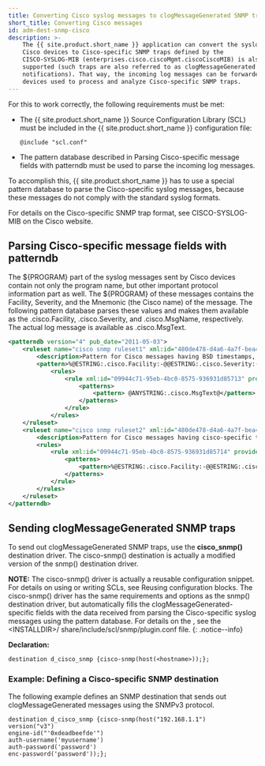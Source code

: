 ```yaml
---
title: Converting Cisco syslog messages to clogMessageGenerated SNMP traps
short_title: Converting Cisco messages
id: adm-dest-snmp-cisco
description: >-
    The {{ site.product.short_name }} application can convert the syslog messages sent by
    Cisco devices to Cisco-specific SNMP traps defined by the
    CISCO-SYSLOG-MIB (enterprises.cisco.ciscoMgmt.ciscoCiscoMIB) is also
    supported (such traps are also referred to as clogMessageGenerated
    notifications). That way, the incoming log messages can be forwarded to
    devices used to process and analyze Cisco-specific SNMP traps. 
---
```


For this to work correctly, the following requirements must be met:

- The {{ site.product.short_name }} Source Configuration Library (SCL) must be included in
    the {{ site.product.short_name }} configuration file:

    ```config
    @include "scl.conf"
    ```

- The pattern database described in Parsing Cisco-specific message
    fields with patterndb must be used to parse
    the incoming log messages.

To accomplish this, {{ site.product.short_name }} has to use a special pattern database
to parse the Cisco-specific syslog messages, because these messages do
not comply with the standard syslog formats.

For details on the Cisco-specific SNMP trap format, see
CISCO-SYSLOG-MIB on
the Cisco website.

## Parsing Cisco-specific message fields with patterndb

The ${PROGRAM} part of the syslog messages sent by Cisco devices
contain not only the program name, but other important protocol
information part as well. The ${PROGRAM} of these messages contains the
Facility, Severity, and the Mnemonic (the Cisco name) of the message.
The following pattern database parses these values and makes them
available as the .cisco.Facility, .cisco.Severity, and .cisco.MsgName,
respectively. The actual log message is available as .cisco.MsgText.

```xml
<patterndb version="4" pub_date="2011-05-03">
    <ruleset name="cisco snmp ruleset1" xml:id="480de478-d4a6-4a7f-bea4-0c0245d361e3">
        <description>Pattern for Cisco messages having BSD timestamps, for example: Jul 01 2010 00:32:59: %SYS-5-CONFIG_I: Configured from console by console</description>
        <pattern>%@ESTRING:.cisco.Facility:-@@ESTRING:.cisco.Severity:-@@ANYSTRING:.cisco.MsgName@</pattern>
            <rules>
                <rule xml:id="09944c71-95eb-4bc0-8575-936931d85713" provider="oneidentity" class="system">
                    <patterns>
                        <pattern> @ANYSTRING:.cisco.MsgText@</pattern>
                    </patterns>
                </rule>
            </rules>
    </ruleset>
    <ruleset name="cisco snmp ruleset2" xml:id="480de478-d4a6-4a7f-bea4-0c0245d361e3">
        <description>Pattern for Cisco messages having cisco-specific timestamps, for example: 18: Jan 22 10:45:44.543: %SYS-5-CONFIG_I: Configured from console by console</description>
        <rules>
            <rule xml:id="09944c71-95eb-4bc0-8575-936931d85714" provider="oneidentity" class="system">
                <patterns>
                    <pattern>%@ESTRING:.cisco.Facility:-@@ESTRING:.cisco.Severity:-@@ESTRING:.cisco.MsgName::@ @ANYSTRING:.cisco.MsgText@</pattern>
                </patterns>
            </rule>
        </rules>
    </ruleset>
</patterndb>
```

## Sending clogMessageGenerated SNMP traps

To send out clogMessageGenerated SNMP traps, use the **cisco_snmp()**
destination driver. The cisco-snmp() destination is actually a modified
version of the snmp() destination driver.

**NOTE:** The cisco-snmp() driver is actually a reusable configuration
snippet. For details on using or writing SCLs, see
Reusing configuration blocks.
The cisco-snmp() driver has the same requirements and options as the
snmp() destination driver, but automatically fills the
clogMessageGenerated-specific fields with the data received from parsing
the Cisco-specific syslog messages using the pattern database. For
details on the , see the \<INSTALLDIR\>/
share/include/scl/snmp/plugin.conf file.
{: .notice--info}

**Declaration:**

```config
destination d_cisco_snmp {cisco-snmp(host(<hostname>));};
```

### Example: Defining a Cisco-specific SNMP destination

The following example defines an SNMP destination that sends out
clogMessageGenerated messages using the SNMPv3 protocol.

```config
destination d_cisco_snmp {cisco-snmp(host("192.168.1.1")
version("v3")
engine-id("'0xdeadbeefde'")
auth-username('myusername')
auth-password('password')
enc-password('password'));};
```
